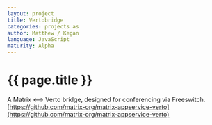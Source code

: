 ```yaml
---
layout: project
title: Vertobridge
categories: projects as
author: Matthew / Kegan
language: JavaScript
maturity: Alpha
---
```


# {{ page.title }}
A Matrix <--> Verto bridge, designed for conferencing via Freeswitch. [https://github.com/matrix-org/matrix-appservice-verto](https://github.com/matrix-org/matrix-appservice-verto)
